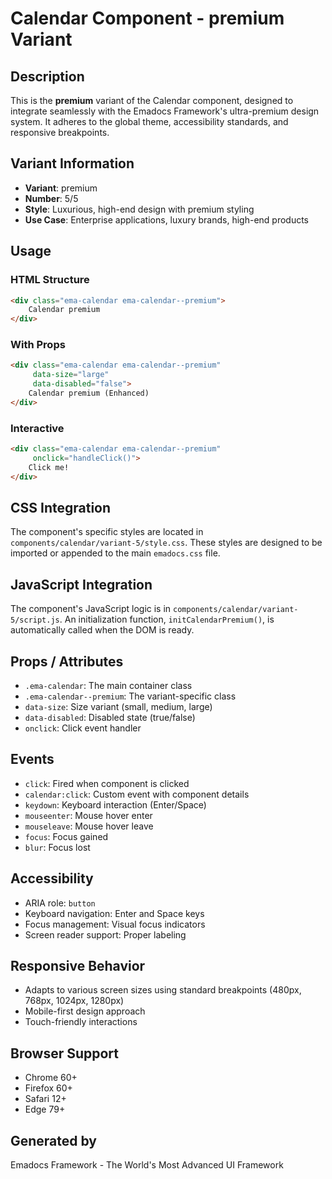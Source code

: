 # Calendar Component - premium Variant

## Description
This is the **premium** variant of the Calendar component, designed to integrate seamlessly with the Emadocs Framework's ultra-premium design system. It adheres to the global theme, accessibility standards, and responsive breakpoints.

## Variant Information
- **Variant**: premium
- **Number**: 5/5
- **Style**: Luxurious, high-end design with premium styling
- **Use Case**: Enterprise applications, luxury brands, high-end products

## Usage

### HTML Structure
```html
<div class="ema-calendar ema-calendar--premium">
    Calendar premium
</div>
```

### With Props
```html
<div class="ema-calendar ema-calendar--premium" 
     data-size="large" 
     data-disabled="false">
    Calendar premium (Enhanced)
</div>
```

### Interactive
```html
<div class="ema-calendar ema-calendar--premium" 
     onclick="handleClick()">
    Click me!
</div>
```

## CSS Integration
The component's specific styles are located in `components/calendar/variant-5/style.css`. These styles are designed to be imported or appended to the main `emadocs.css` file.

## JavaScript Integration
The component's JavaScript logic is in `components/calendar/variant-5/script.js`. An initialization function, `initCalendarPremium()`, is automatically called when the DOM is ready.

## Props / Attributes
- `.ema-calendar`: The main container class
- `.ema-calendar--premium`: The variant-specific class
- `data-size`: Size variant (small, medium, large)
- `data-disabled`: Disabled state (true/false)
- `onclick`: Click event handler

## Events
- `click`: Fired when component is clicked
- `calendar:click`: Custom event with component details
- `keydown`: Keyboard interaction (Enter/Space)
- `mouseenter`: Mouse hover enter
- `mouseleave`: Mouse hover leave
- `focus`: Focus gained
- `blur`: Focus lost

## Accessibility
- ARIA role: `button`
- Keyboard navigation: Enter and Space keys
- Focus management: Visual focus indicators
- Screen reader support: Proper labeling

## Responsive Behavior
- Adapts to various screen sizes using standard breakpoints (480px, 768px, 1024px, 1280px)
- Mobile-first design approach
- Touch-friendly interactions

## Browser Support
- Chrome 60+
- Firefox 60+
- Safari 12+
- Edge 79+

## Generated by
Emadocs Framework - The World's Most Advanced UI Framework
